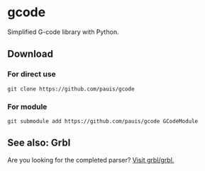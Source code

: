 # gcode
Simplified G-code library with Python.

## Download
### For direct use
	git clone https://github.com/pauis/gcode
### For module
	git submodule add https://github.com/pauis/gcode GCodeModule

## See also: Grbl
Are you looking for the completed parser? [Visit grbl/grbl.](http://github.com/grbl/grbl)
